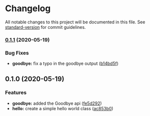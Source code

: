 # Changelog

All notable changes to this project will be documented in this file. See [standard-version](https://github.com/conventional-changelog/standard-version) for commit guidelines.

### [0.1.1](https://github.com/dwmkerr/java-maven-standard-version-sample/compare/v0.1.0...v0.1.1) (2020-05-19)


### Bug Fixes

* **goodbye:** fix a typo in the goodbye output ([b14bd5f](https://github.com/dwmkerr/java-maven-standard-version-sample/commit/b14bd5f914cda6b81cf5a488602fa187ba28cb65))

## 0.1.0 (2020-05-19)


### Features

* **goodbye:** added the Goodbye api ([fe5d292](https://github.com/dwmkerr/java-maven-standard-version-sample/commit/fe5d29273fdcbacc9bfb2b4a89a1cae147cc0047))
* **hello:** create a simple hello world class ([ac853b0](https://github.com/dwmkerr/java-maven-standard-version-sample/commit/ac853b02cfc64e8513d57cefd74d0ad2d80e59e9))
